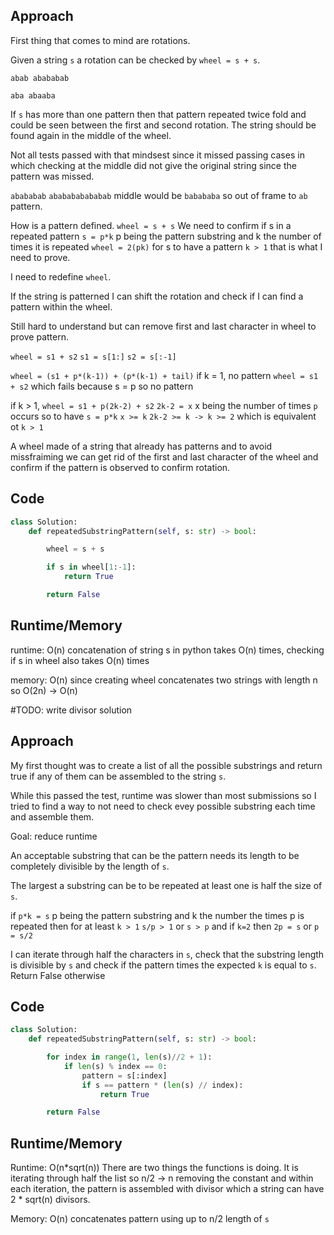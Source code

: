 ## Approach

First thing that comes to mind are rotations.

Given a string `s` a rotation can be checked by `wheel = s + s`.

`abab abababab`

`aba abaaba`

If `s` has more than one pattern then that pattern repeated twice fold and could be seen between the first and second rotation. The string should be found again in the middle of the wheel.

Not all tests passed with that mindsest since it missed passing cases in which checking at the middle did not give the original string since the pattern was missed.

`abababab` `ababababababab` middle would be `babababa` so out of frame to `ab` pattern.

How is a pattern defined.
`wheel = s + s`
We need to confirm if s in a repeated pattern
`s = p*k` p being the pattern substring and k the number of times it is repeated
`wheel = 2(pk)`
for s to have a pattern `k > 1` that is what I need to prove.

I need to redefine `wheel`.

If the string is patterned I can shift the rotation and check if I can find a pattern within the wheel.

Still hard to understand but can remove first and last character in wheel to prove pattern.

`wheel = s1 + s2` `s1 = s[1:]` `s2 = s[:-1]`

`wheel = (s1 + p*(k-1)) + (p*(k-1) + tail)`
if k = 1, no pattern
`wheel = s1 + s2` which fails because s = p so no pattern

if k > 1,
`wheel = s1 + p(2k-2) + s2`
`2k-2 = x` x being the number of times `p` occurs
so to have `s = p*k` `x >= k`
`2k-2 >= k -> k >= 2` which is equivalent ot `k > 1`


A wheel made of a string that already has patterns and to avoid missfraiming we can get rid of the first and last character of the wheel and confirm if the pattern is observed to confirm rotation.

## Code

``` python
class Solution:
    def repeatedSubstringPattern(self, s: str) -> bool:

        wheel = s + s

        if s in wheel[1:-1]:
            return True

        return False
```

## Runtime/Memory

runtime: O(n) concatenation of string s in python takes O(n) times, checking if s in wheel also takes O(n) times

memory: O(n) since creating wheel concatenates two strings with length n so O(2n) -> O(n)


#TODO: write divisor solution

## Approach

My first thought was to create a list of all the possible substrings and return true if any of them can be assembled to the string `s`.

While this passed the test, runtime was slower than most submissions so I tried to find a way to not need to check evey possible substring each time and assemble them.

Goal: reduce runtime

An acceptable substring that can be the pattern needs its length to be completely divisible by the length of `s`.

The largest a substring can be to be repeated at least one is half the size of `s`.

if `p*k = s` p being the pattern substring and k the number the times p is repeated then for at least `k > 1`
`s/p > 1` or `s > p` and if `k=2` then `2p = s` or `p = s/2`

I can iterate through half the characters in `s`, check that the substring length is divisible by `s` and check if the pattern times the expected `k` is equal to `s`. Return False otherwise

## Code

``` python
class Solution:
    def repeatedSubstringPattern(self, s: str) -> bool:

        for index in range(1, len(s)//2 + 1):
            if len(s) % index == 0:
                pattern = s[:index]
                if s == pattern * (len(s) // index):
                    return True

        return False
```

## Runtime/Memory

Runtime: O(n*sqrt(n)) There are two things the functions is doing. It is iterating through half the list so n/2 -> n removing the constant and within each iteration, the pattern is assembled with divisor which a string can have 2 * sqrt(n) divisors.

Memory: O(n) concatenates pattern using up to n/2 length of `s`